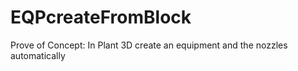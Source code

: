 # EQPcreateFromBlock
Prove of Concept: In Plant 3D create an equipment and the nozzles automatically
